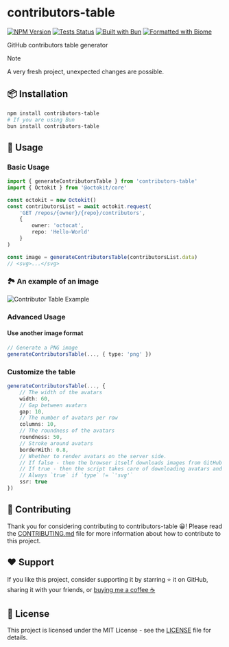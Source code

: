 # contributors-table

[![NPM Version](https://img.shields.io/npm/v/contributors-table?logo=npm&logoColor=212121&label=version&labelColor=FAFAFA&color=212121)](https://npmjs.com/package/contributors-table) [![Tests Status](https://img.shields.io/github/actions/workflow/status/okineadev/contributors-table-npm/test.yml?label=tests&labelColor=212121)](https://github.com/okineadev/contributors-table-npm/actions/workflows/test.yml) [![Built with Bun](https://img.shields.io/badge/Built_with-Bun-fbf0df?logo=bun&labelColor=212121)](https://bun.sh) [![Formatted with Biome](https://img.shields.io/badge/Formatted_with-Biome-60a5fa?style=flat&logo=biome&labelColor=212121)](https://biomejs.dev/)

GitHub contributors table generator

> [!NOTE]
> A very fresh project, unexpected changes are possible.

## 📦 Installation

```bash
npm install contributors-table
# If you are using Bun
bun install contributors-table
```

## 🚀 Usage

### Basic Usage

```ts
import { generateContributorsTable } from 'contributors-table'
import { Octokit } from '@octokit/core'

const octokit = new Octokit()
const contributorsList = await octokit.request(
    'GET /repos/{owner}/{repo}/contributors',
    {
        owner: 'octocat',
        repo: 'Hello-World'
    }
)

const image = generateContributorsTable(contributorsList.data)
// <svg>...</svg>
```

### 🏞️ An example of an image

![Contributor Table Example](https://contributors-table.vercel.app/image?repo=material-extensions/vscode-material-icon-theme)

### Advanced Usage

#### Use another image format

```ts
// Generate a PNG image
generateContributorsTable(..., { type: 'png' })
```

### Customize the table

```ts
generateContributorsTable(..., {
    // The width of the avatars
    width: 60,
    // Gap between avatars
    gap: 10,
    // The number of avatars per row
    columns: 10,
    // The roundness of the avatars
    roundness: 50,
    // Stroke around avatars
    borderWith: 0.8,
    // Whether to render avatars on the server side.
    // If false - then the browser itself downloads images from GitHub
    // If true - then the script takes care of downloading avatars and embedding them
    // Always `true` if `type` != `'svg'`
    ssr: true
})
```

## 🤝 Contributing

Thank you for considering contributing to contributors-table 😀!
Please read the [CONTRIBUTING.md](CONTRIBUTING.md) file for more information about how to contribute to this project.

## ❤️ Support

If you like this project, consider supporting it by starring ⭐ it on GitHub, sharing it with your friends, or [buying me a coffee ☕](https://github.com/okineadev/contributors-table-npm?sponsor=1)

## 📝 License

This project is licensed under the MIT License - see the [LICENSE](LICENSE) file for details.
